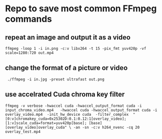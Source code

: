 # Repo to save most common FFmpeg commands



## repeat an image and output it as a video

`ffmpeg -loop 1 -i in.png -c:v libx264 -t 15 -pix_fmt yuv420p -vf scale=1280:720 out.mp4`


## change the format of a picture or video
` ./ffmpeg -i in.jpg -preset ultrafast out.png`

## use accelrated Cuda chroma key filter

`
ffmpeg -v verbose
-hwaccel cuda -hwaccel_output_format cuda -i input_chroma_video.mp4  
-hwaccel cuda -hwaccel_output_format cuda -i overlay_video.mp4 
-init_hw_device cuda 
-filter_complex 
" 
[0:v]chromakey_cuda=0x25302D:0.1:0.12:1[overlay_video];
[1:v]scale_cuda=format=yuv420p[base];
[base][overlay_video]overlay_cuda" \
-an -sn -c:v h264_nvenc -cq 20 overlay_test.mp4
`



